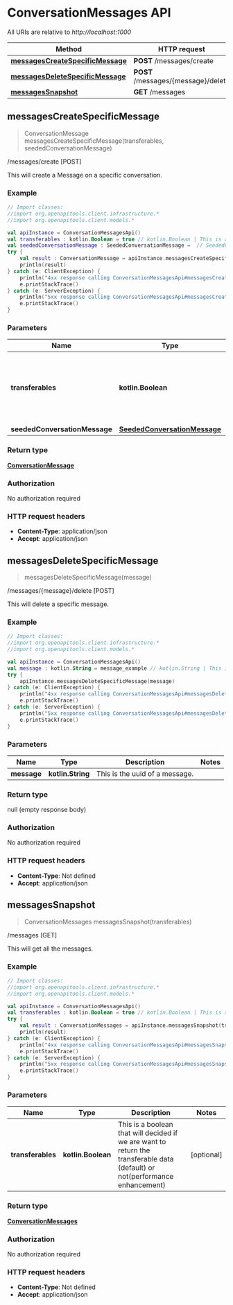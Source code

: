 # ConversationMessages API

All URIs are relative to *http://localhost:1000*

Method | HTTP request | Description
------------- | ------------- | -------------
[**messagesCreateSpecificMessage**](ConversationMessagesApi#messagesCreateSpecificMessage) | **POST** /messages/create | /messages/create [POST]
[**messagesDeleteSpecificMessage**](ConversationMessagesApi#messagesDeleteSpecificMessage) | **POST** /messages/\{message\}/delete | /messages/\{message\}/delete [POST]
[**messagesSnapshot**](ConversationMessagesApi#messagesSnapshot) | **GET** /messages | /messages [GET]


<a id="messagesCreateSpecificMessage"></a>
## **messagesCreateSpecificMessage**
> ConversationMessage messagesCreateSpecificMessage(transferables, seededConversationMessage)

/messages/create [POST]

This will create a Message on a specific conversation.

### Example
```kotlin
// Import classes:
//import org.openapitools.client.infrastructure.*
//import org.openapitools.client.models.*

val apiInstance = ConversationMessagesApi()
val transferables : kotlin.Boolean = true // kotlin.Boolean | This is a boolean that will decided if we are want to return the transferable data (default) or not(performance enhancement)
val seededConversationMessage : SeededConversationMessage =  // SeededConversationMessage | 
try {
    val result : ConversationMessage = apiInstance.messagesCreateSpecificMessage(transferables, seededConversationMessage)
    println(result)
} catch (e: ClientException) {
    println("4xx response calling ConversationMessagesApi#messagesCreateSpecificMessage")
    e.printStackTrace()
} catch (e: ServerException) {
    println("5xx response calling ConversationMessagesApi#messagesCreateSpecificMessage")
    e.printStackTrace()
}
```

### Parameters

Name | Type | Description  | Notes
------------- | ------------- | ------------- | -------------
 **transferables** | **kotlin.Boolean**| This is a boolean that will decided if we are want to return the transferable data (default) or not(performance enhancement) | [optional]
 **seededConversationMessage** | [**SeededConversationMessage**](SeededConversationMessage)|  | [optional]

### Return type

[**ConversationMessage**](ConversationMessage)

### Authorization

No authorization required

### HTTP request headers

 - **Content-Type**: application/json
 - **Accept**: application/json

<a id="messagesDeleteSpecificMessage"></a>
## **messagesDeleteSpecificMessage**
> messagesDeleteSpecificMessage(message)

/messages/\{message\}/delete [POST]

This will delete a specific message.

### Example
```kotlin
// Import classes:
//import org.openapitools.client.infrastructure.*
//import org.openapitools.client.models.*

val apiInstance = ConversationMessagesApi()
val message : kotlin.String = message_example // kotlin.String | This is the uuid of a message.
try {
    apiInstance.messagesDeleteSpecificMessage(message)
} catch (e: ClientException) {
    println("4xx response calling ConversationMessagesApi#messagesDeleteSpecificMessage")
    e.printStackTrace()
} catch (e: ServerException) {
    println("5xx response calling ConversationMessagesApi#messagesDeleteSpecificMessage")
    e.printStackTrace()
}
```

### Parameters

Name | Type | Description  | Notes
------------- | ------------- | ------------- | -------------
 **message** | **kotlin.String**| This is the uuid of a message. |

### Return type

null (empty response body)

### Authorization

No authorization required

### HTTP request headers

 - **Content-Type**: Not defined
 - **Accept**: application/json

<a id="messagesSnapshot"></a>
## **messagesSnapshot**
> ConversationMessages messagesSnapshot(transferables)

/messages [GET]

This will get all the messages.

### Example
```kotlin
// Import classes:
//import org.openapitools.client.infrastructure.*
//import org.openapitools.client.models.*

val apiInstance = ConversationMessagesApi()
val transferables : kotlin.Boolean = true // kotlin.Boolean | This is a boolean that will decided if we are want to return the transferable data (default) or not(performance enhancement)
try {
    val result : ConversationMessages = apiInstance.messagesSnapshot(transferables)
    println(result)
} catch (e: ClientException) {
    println("4xx response calling ConversationMessagesApi#messagesSnapshot")
    e.printStackTrace()
} catch (e: ServerException) {
    println("5xx response calling ConversationMessagesApi#messagesSnapshot")
    e.printStackTrace()
}
```

### Parameters

Name | Type | Description  | Notes
------------- | ------------- | ------------- | -------------
 **transferables** | **kotlin.Boolean**| This is a boolean that will decided if we are want to return the transferable data (default) or not(performance enhancement) | [optional]

### Return type

[**ConversationMessages**](ConversationMessages)

### Authorization

No authorization required

### HTTP request headers

 - **Content-Type**: Not defined
 - **Accept**: application/json

